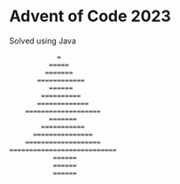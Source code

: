 # Advent of Code 2023
Solved using Java

                =
              =====
             =======
           ============
              ======
            ==========
           =============
        ===================
              =======
            ===========
          ===============
        ===================
    ===========================
               ======
               ======
               ======

